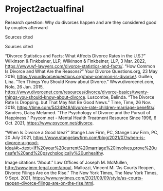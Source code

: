# Project2actualfinal
Research question: Why do divorces happen and are they considered good by couples afterward

Sources cited

Sources cited

“Divorce Statistics and Facts: What Affects Divorce Rates in the U.S.?” Wilkinson & Finkbeiner, LLP, Wilkinson & Finkbeiner, LLP, 3 Mar. 2022, https://www.wf-lawyers.com/divorce-statistics-and-facts/.
“How Common Is Divorce and What Are the Reasons?” Your Divorce Questions.org, 23 May 2016, https://yourdivorcequestions.org/how-common-is-divorce/.
Guillen, Lina. “Ten Things You Should Know about Divorce.” Www.divorcenet.com, Nolo, 26 Jan. 2015, https://www.divorcenet.com/resources/divorce/divorce-basics/twenty-things-you-should-know-about-divorce.
Luscombe, Belinda. “The Divorce Rate Is Dropping. but That May Not Be Good News.” Time, Time, 26 Nov. 2018, https://time.com/5434949/divorce-rate-children-marriage-benefits/. 
Sanders, Daisy Melamed. “The Psychology of Divorce and the Pursuit of Happiness.” Psycom.net - Mental Health Treatment Resource Since 1996, 6 Oct. 2021, https://www.psycom.net/divorce.

“When Is Divorce a Good Idea?” Stange Law Firm, PC, Stange Law Firm, PC, 20 July 2021, https://www.stangelawfirm.com/blog/2021/07/when-is-divorce-a-good-idea/#:~:text=If%20your%20current%20marriage%20involves,prove%20unsafe%20and%20psychologically%20unhealthy. 


Image citations
“About.” Law Offices of Joseph M. McMullen, http://www.jmm-legal.com/about.
Mallozzi, Vincent M. “As Courts Reopen, Divorce Filings Are on the Rise.” The New York Times, The New York Times, 9 Sept. 2021, https://www.nytimes.com/2021/09/09/style/as-courts-reopen-divorce-filings-are-on-the-rise.html. 

